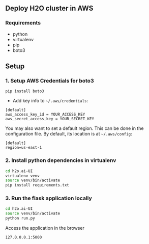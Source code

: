 ## Deploy H2O cluster in AWS


### Requirements

* python
* virtualenv
* pip
* boto3


## Setup



### 1. Setup AWS Credentials for boto3

```
pip install boto3
```

- Add key info to `~/.aws/credentials`:

```
[default]
aws_access_key_id = YOUR_ACCESS_KEY
aws_secret_access_key = YOUR_SECRET_KEY
```

You may also want to set a default region. This can be done in the configuration file. By default, its location is at `~/.aws/config`:

```
[default]
region=us-east-1
```

### 2. Install python dependencies in virtualenv

```bash
cd h2o.ai-UI
virtualenv venv
source venv/bin/activate
pip install requirements.txt

```

### 3. Run the flask application locally


```bash
cd h2o.ai-UI
source venv/bin/activate
python run.py
```

Access the application in the browser

```
127.0.0.0.1:5000
```
